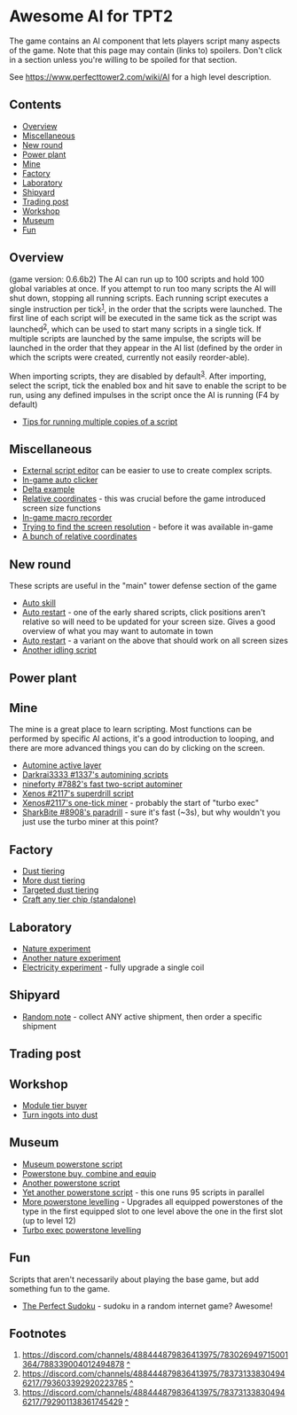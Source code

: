 # Awesome AI for TPT2

The game contains an AI component that lets players script many aspects of the game.  Note that this page may contain (links to) spoilers.  Don't click in a section unless you're willing to be spoiled for that section.

See https://www.perfecttower2.com/wiki/AI for a high level description.

## Contents

- [Overview](#overview)
- [Miscellaneous](#miscellaneous)
- [New round](#new-round)
- [Power plant](#power-plant)
- [Mine](#mine)
- [Factory](#factory)
- [Laboratory](#laboratory)
- [Shipyard](#shipyard)
- [Trading post](#trading-post)
- [Workshop](#workshop)
- [Museum](#museum)
- [Fun](#fun)

## Overview
(game version: 0.6.6b2)
The AI can run up to 100 scripts and hold 100 global variables at once.  If you attempt to run too many scripts the AI will shut down, stopping all running scripts.    Each running script executes a single instruction per tick<a name="footnote-1-ref"></a><sup>[1](#footnote-1)</sup>, in the order that the scripts were launched.  The first line of each script will be executed in the same tick as the script was launched<a name="footnote-2-ref"></a><sup>[2](#footnote-2)</sup>, which can be used to start many scripts in a single tick.  If multiple scripts are launched by the same impulse, the scripts will be launched in the order that they appear in the AI list (defined by the order in which the scripts were created, currently not easily reorder-able).

When importing scripts, they are disabled by default<a name="footnote-3-ref"></a><sup>[3](#footnote-3)</sup>.  After importing, select the script, tick the enabled box and hit save to enable the script to be run, using any defined impulses in the script once the AI is running (F4 by default)

- [Tips for running multiple copies of a script](https://discord.com/channels/488444879836413975/783731338304946217/798604851835174942)

## Miscellaneous

- [External script editor](https://kyromyr.github.io/perfect-tower/) can be easier to use to create complex scripts.
- [In-game auto clicker](https://discord.com/channels/488444879836413975/783731338304946217/783837888986873946)
- [Delta example](https://discord.com/channels/488444879836413975/783731338304946217/785323947884937226)
- [Relative coordinates](https://discord.com/channels/488444879836413975/783731338304946217/786398112440647700) - this was crucial before the game introduced screen size functions
- [In-game macro recorder](https://discord.com/channels/488444879836413975/783731338304946217/786467731137363984)
- [Trying to find the screen resolution](https://discord.com/channels/488444879836413975/783731338304946217/792239175981334538) - before it was available in-game
- [A bunch of relative coordinates](https://discord.com/channels/488444879836413975/783731338304946217/792256274145345608)

## New round
These scripts are useful in the "main" tower defense section of the game

- [Auto skill](https://discord.com/channels/488444879836413975/783731338304946217/783731855387918386)
- [Auto restart](https://discord.com/channels/488444879836413975/783731338304946217/785804221949411368) - one of the early shared scripts, click positions aren't relative so will need to be updated for your screen size.  Gives a good overview of what you may want to automate in town
- [Auto restart](https://discord.com/channels/488444879836413975/783731338304946217/793857420593201162) - a variant on the above that should work on all screen sizes
- [Another idling script](https://discord.com/channels/488444879836413975/783731338304946217/793857420593201162)

## Power plant

## Mine

The mine is a great place to learn scripting.  Most functions can be performed by specific AI actions, it's a good introduction to looping, and there are more advanced things you can do by clicking on the screen.

- [Automine active layer](https://discord.com/channels/488444879836413975/783731338304946217/783732998146490389)
- [Darkrai3333
#1337's automining scripts](https://discord.com/channels/488444879836413975/783731338304946217/783741985198571592)
- [nineforty
#7882's fast two-script autominer](https://discord.com/channels/488444879836413975/783731338304946217/785079688925413417)
- [Xenos
#2117's superdrill script](https://discord.com/channels/488444879836413975/783731338304946217/793398222575370270)
- [Xenos#2117's one-tick miner](https://discord.com/channels/488444879836413975/783731338304946217/794752593695080510) - probably the start of "turbo exec"
- [SharkBite
#8908's paradrill](https://discord.com/channels/488444879836413975/783731338304946217/796662930442551337) - sure it's fast (~3s), but why wouldn't you just use the turbo miner at this point?

## Factory

- [Dust tiering](https://discord.com/channels/488444879836413975/783731338304946217/783732405722808350)
- [More dust tiering](https://discord.com/channels/488444879836413975/783731338304946217/795419856777773057)
- [Targeted dust tiering](https://github.com/Takeces/tpt2-scripts/blob/main/dust_up.md)
- [Craft any tier chip (standalone)](https://discord.com/channels/488444879836413975/783731338304946217/800555528635023371)

## Laboratory

- [Nature experiment](https://discord.com/channels/488444879836413975/783731338304946217/783731613183639624)
- [Another nature experiment](https://discord.com/channels/488444879836413975/783731338304946217/787701079105339405)
- [Electricity experiment](https://discord.com/channels/488444879836413975/783731338304946217/791110848143687731) - fully upgrade a single coil

## Shipyard

- [Random note](https://discord.com/channels/488444879836413975/783731338304946217/791448799821430826) - collect ANY active shipment, then order a specific shipment

## Trading post

## Workshop

- [Module tier buyer](https://discord.com/channels/488444879836413975/783731338304946217/785311908756062229)
- [Turn ingots into dust](https://discord.com/channels/488444879836413975/783731338304946217/786718963521945621)

## Museum

- [Museum powerstone script](https://discord.com/channels/488444879836413975/783731338304946217/783731561962668072)
- [Powerstone buy, combine and equip](https://discord.com/channels/488444879836413975/783731338304946217/784604847508422656)
- [Another powerstone script](https://discord.com/channels/488444879836413975/783731338304946217/784924553394520074)
- [Yet another powerstone script](https://discord.com/channels/488444879836413975/783731338304946217/786584100545757235) - this one runs 95 scripts in parallel
- [More powerstone levelling](https://discord.com/channels/488444879836413975/783731338304946217/789502743098163260) - Upgrades all equipped powerstones of the type in the first equipped slot to one level above the one in the first slot (up to level 12)
- [Turbo exec powerstone levelling](https://discord.com/channels/488444879836413975/783731338304946217/795750425474629674)
## Fun

Scripts that aren't necessarily about playing the base game, but add something fun to the game.

- [The Perfect Sudoku](https://discord.com/channels/488444879836413975/783731338304946217/798912035798384661) - sudoku in a random internet game? Awesome!

## Footnotes

1. <a name="footnote-1"></a> https://discord.com/channels/488444879836413975/783026949715001364/788339004012494878 [^](#footnote-1-ref)
2. <a name="footnote-2"></a> https://discord.com/channels/488444879836413975/783731338304946217/793603392920223785 [^](#footnote-2-ref)
3. <a name="footnote-3"></a> https://discord.com/channels/488444879836413975/783731338304946217/792901138361745429 [^](#footnote-3-ref)

